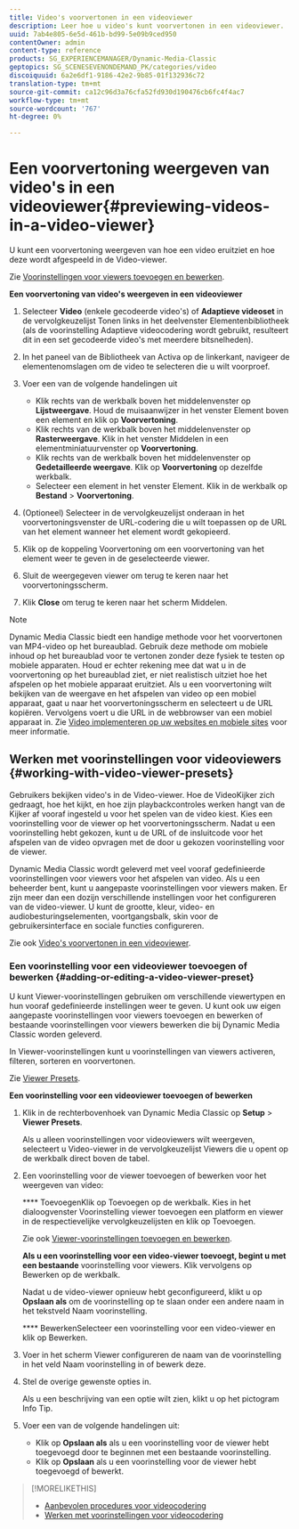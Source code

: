 ```yaml
---
title: Video's voorvertonen in een videoviewer
description: Leer hoe u video's kunt voorvertonen in een videoviewer.
uuid: 7ab4e805-6e5d-461b-bd99-5e09b9ced950
contentOwner: admin
content-type: reference
products: SG_EXPERIENCEMANAGER/Dynamic-Media-Classic
geptopics: SG_SCENESEVENONDEMAND_PK/categories/video
discoiquuid: 6a2e6df1-9186-42e2-9b85-01f132936c72
translation-type: tm+mt
source-git-commit: ca12c96d3a76cfa52fd930d190476cb6fc4f4ac7
workflow-type: tm+mt
source-wordcount: '767'
ht-degree: 0%

---
```



# Een voorvertoning weergeven van video&#39;s in een videoviewer{#previewing-videos-in-a-video-viewer}

U kunt een voorvertoning weergeven van hoe een video eruitziet en hoe deze wordt afgespeeld in de Video-viewer.

Zie [Voorinstellingen voor viewers toevoegen en bewerken](application-setup.md#adding_and_editing_viewer_presets).

**Een voorvertoning van video&#39;s weergeven in een videoviewer**

1. Selecteer **Video** (enkele gecodeerde video&#39;s) of **Adaptieve videoset** in de vervolgkeuzelijst Tonen links in het deelvenster Elementenbibliotheek (als de voorinstelling Adaptieve videocodering wordt gebruikt, resulteert dit in een set gecodeerde video&#39;s met meerdere bitsnelheden).
1. In het paneel van de Bibliotheek van Activa op de linkerkant, navigeer de elementenomslagen om de video te selecteren die u wilt voorproef.
1. Voer een van de volgende handelingen uit

   * Klik rechts van de werkbalk boven het middelenvenster op **Lijstweergave**. Houd de muisaanwijzer in het venster Element boven een element en klik op **Voorvertoning**.
   * Klik rechts van de werkbalk boven het middelenvenster op **Rasterweergave**. Klik in het venster Middelen in een elementminiatuurvenster op **Voorvertoning**.
   * Klik rechts van de werkbalk boven het middelenvenster op **Gedetailleerde weergave**. Klik op **Voorvertoning** op dezelfde werkbalk.
   * Selecteer een element in het venster Element. Klik in de werkbalk op **Bestand** > **Voorvertoning**.

1. (Optioneel) Selecteer in de vervolgkeuzelijst onderaan in het voorvertoningsvenster de URL-codering die u wilt toepassen op de URL van het element wanneer het element wordt gekopieerd.
1. Klik op de koppeling Voorvertoning om een voorvertoning van het element weer te geven in de geselecteerde viewer.
1. Sluit de weergegeven viewer om terug te keren naar het voorvertoningsscherm.
1. Klik **Close** om terug te keren naar het scherm Middelen.

>[!NOTE]
>
>Dynamic Media Classic biedt een handige methode voor het voorvertonen van MP4-video op het bureaublad. Gebruik deze methode om mobiele inhoud op het bureaublad voor te vertonen zonder deze fysiek te testen op mobiele apparaten. Houd er echter rekening mee dat wat u in de voorvertoning op het bureaublad ziet, er niet realistisch uitziet hoe het afspelen op het mobiele apparaat eruitziet. Als u een voorvertoning wilt bekijken van de weergave en het afspelen van video op een mobiel apparaat, gaat u naar het voorvertoningsscherm en selecteert u de URL kopiëren. Vervolgens voert u die URL in de webbrowser van een mobiel apparaat in. Zie [Video implementeren op uw websites en mobiele sites](deploying-video-websites-mobile-sites.md#deploying_video_to_your_websites_and_mobile_sites) voor meer informatie.

## Werken met voorinstellingen voor videoviewers {#working-with-video-viewer-presets}

Gebruikers bekijken video&#39;s in de Video-viewer. Hoe de VideoKijker zich gedraagt, hoe het kijkt, en hoe zijn playbackcontroles werken hangt van de Kijker af vooraf ingesteld u voor het spelen van de video kiest. Kies een voorinstelling voor de viewer op het voorvertoningsscherm. Nadat u een voorinstelling hebt gekozen, kunt u de URL of de insluitcode voor het afspelen van de video opvragen met de door u gekozen voorinstelling voor de viewer.

Dynamic Media Classic wordt geleverd met veel vooraf gedefinieerde voorinstellingen voor viewers voor het afspelen van video. Als u een beheerder bent, kunt u aangepaste voorinstellingen voor viewers maken. Er zijn meer dan een dozijn verschillende instellingen voor het configureren van de video-viewer. U kunt de grootte, kleur, video- en audiobesturingselementen, voortgangsbalk, skin voor de gebruikersinterface en sociale functies configureren.

Zie ook [Video&#39;s voorvertonen in een videoviewer](previewing-videos-video-viewer.md#previewing_videos_in_a_video_viewer).

### Een voorinstelling voor een videoviewer toevoegen of bewerken {#adding-or-editing-a-video-viewer-preset}

U kunt Viewer-voorinstellingen gebruiken om verschillende viewertypen en hun vooraf gedefinieerde instellingen weer te geven. U kunt ook uw eigen aangepaste voorinstellingen voor viewers toevoegen en bewerken of bestaande voorinstellingen voor viewers bewerken die bij Dynamic Media Classic worden geleverd.

In Viewer-voorinstellingen kunt u voorinstellingen van viewers activeren, filteren, sorteren en voorvertonen.

Zie [Viewer Presets](application-setup.md#viewer_presets).

**Een voorinstelling voor een videoviewer toevoegen of bewerken**

1. Klik in de rechterbovenhoek van Dynamic Media Classic op **Setup** > **Viewer Presets**.

   Als u alleen voorinstellingen voor videoviewers wilt weergeven, selecteert u Video-viewer in de vervolgkeuzelijst Viewers die u opent op de werkbalk direct boven de tabel.

1. Een voorinstelling voor de viewer toevoegen of bewerken voor het weergeven van video:

   **** ToevoegenKlik op Toevoegen op de werkbalk. Kies in het dialoogvenster Voorinstelling viewer toevoegen een platform en viewer in de respectievelijke vervolgkeuzelijsten en klik op Toevoegen.

   Zie ook [Viewer-voorinstellingen toevoegen en bewerken](application-setup.md#adding_and_editing_viewer_presets).

   **Als u een voorinstelling voor een video-viewer toevoegt, begint u met een bestaande** voorinstelling voor viewers. Klik vervolgens op Bewerken op de werkbalk.

   Nadat u de video-viewer opnieuw hebt geconfigureerd, klikt u op **Opslaan als** om de voorinstelling op te slaan onder een andere naam in het tekstveld Naam voorinstelling.

   **** BewerkenSelecteer een voorinstelling voor een video-viewer en klik op Bewerken.

1. Voer in het scherm Viewer configureren de naam van de voorinstelling in het veld Naam voorinstelling in of bewerk deze.
1. Stel de overige gewenste opties in.

   Als u een beschrijving van een optie wilt zien, klikt u op het pictogram Info Tip.

1. Voer een van de volgende handelingen uit:

   * Klik op **Opslaan als** als u een voorinstelling voor de viewer hebt toegevoegd door te beginnen met een bestaande voorinstelling.
   * Klik op **Opslaan** als u een voorinstelling voor de viewer hebt toegevoegd of bewerkt.

>[!MORELIKETHIS]
>
>* [Aanbevolen procedures voor videocodering](uploading-encoding-videos.md#best_practices_for_video_encoding)
>* [Werken met voorinstellingen voor videocodering](uploading-encoding-videos.md#working_with_video_encoding_presets)

